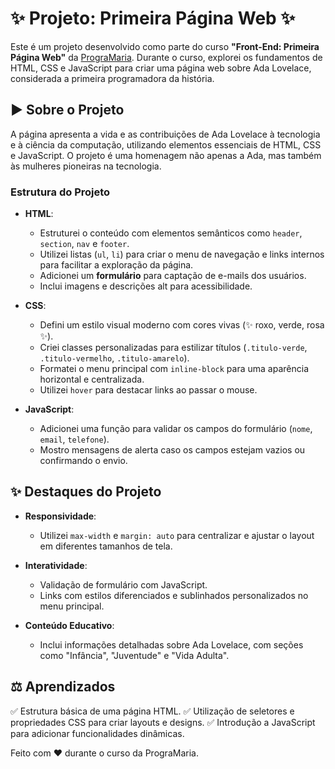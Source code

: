# ✨ Projeto: Primeira Página Web ✨

Este é um projeto desenvolvido como parte do curso **"Front-End: Primeira Página Web"** da [PrograMaria](https://www.programaria.org/cursos-programaria/front-end-primeira-pagina-web/). Durante o curso, explorei os fundamentos de HTML, CSS e JavaScript para criar uma página web sobre Ada Lovelace, considerada a primeira programadora da história.

## ▶ Sobre o Projeto

A página apresenta a vida e as contribuições de Ada Lovelace à tecnologia e à ciência da computação, utilizando elementos essenciais de HTML, CSS e JavaScript. O projeto é uma homenagem não apenas a Ada, mas também às mulheres pioneiras na tecnologia.

### Estrutura do Projeto

- **HTML**:
  - Estruturei o conteúdo com elementos semânticos como `header`, `section`, `nav` e `footer`.
  - Utilizei listas (`ul`, `li`) para criar o menu de navegação e links internos para facilitar a exploração da página.
  - Adicionei um **formulário** para captação de e-mails dos usuários.
  - Inclui imagens e descrições alt para acessibilidade.

- **CSS**:
  - Defini um estilo visual moderno com cores vivas (✨ roxo, verde, rosa ✨).
  - Criei classes personalizadas para estilizar títulos (`.titulo-verde`, `.titulo-vermelho`, `.titulo-amarelo`).
  - Formatei o menu principal com `inline-block` para uma aparência horizontal e centralizada.
  - Utilizei `hover` para destacar links ao passar o mouse.

- **JavaScript**:
  - Adicionei uma função para validar os campos do formulário (`nome`, `email`, `telefone`).
  - Mostro mensagens de alerta caso os campos estejam vazios ou confirmando o envio.

## ✨ Destaques do Projeto

- **Responsividade**:
  - Utilizei `max-width` e `margin: auto` para centralizar e ajustar o layout em diferentes tamanhos de tela.

- **Interatividade**:
  - Validação de formulário com JavaScript.
  - Links com estilos diferenciados e sublinhados personalizados no menu principal.

- **Conteúdo Educativo**:
  - Inclui informações detalhadas sobre Ada Lovelace, com seções como "Infância", "Juventude" e "Vida Adulta".

## ⚖ Aprendizados

✅ Estrutura básica de uma página HTML.
✅ Utilização de seletores e propriedades CSS para criar layouts e designs.
✅ Introdução a JavaScript para adicionar funcionalidades dinâmicas.

Feito com ❤️ durante o curso da PrograMaria.

